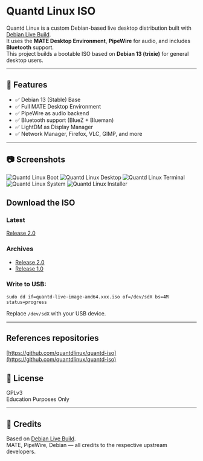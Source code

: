 # Quantd Linux ISO

Quantd Linux is a custom Debian-based live desktop distribution built with [Debian Live Build](https://wiki.debian.org/DebianLive).  
It uses the **MATE Desktop Environment**, **PipeWire** for audio, and includes **Bluetooth** support.  
This project builds a bootable ISO based on **Debian 13 (trixie)** for general desktop users.


---

## 🎯 Features

- ✅ Debian 13 (Stable) Base  
- ✅ Full MATE Desktop Environment  
- ✅ PipeWire as audio backend  
- ✅ Bluetooth support (BlueZ + Blueman)  
- ✅ LightDM as Display Manager  
- ✅ Network Manager, Firefox, VLC, GIMP, and more  

---
## 📷 Screenshots
![Quantd Linux Boot](https://i.postimg.cc/FzVkzW82/Screenshot-at-2025-08-16-23-39-06.png)
![Quantd Linux Desktop](https://i.postimg.cc/SK86vytm/Screenshot-at-2025-08-16-19-16-26.png)
![Quantd Linux Terminal](https://i.postimg.cc/wj25PxVY/Screenshot-at-2025-08-17-22-04-25.png)
![Quantd Linux System](https://i.postimg.cc/wTKkRGvZ/Screenshot-at-2025-08-17-22-04-53.png)
![Quantd Linux Installer](https://i.postimg.cc/GmfwkRyd/Screenshot-at-2025-08-17-21-56-06.png)
## Download the ISO
### Latest
[Release 2.0](https://archive.org/download/quantd-live-image-amd64.hybrid.v2/quantd-live-image-amd64.hybrid.v2.iso)
  
### Archives
* [Release 2.0](https://archive.org/download/quantd-live-image-amd64.hybrid.v2/quantd-live-image-amd64.hybrid.v2.iso)
* [Release 1.0](https://archive.org/download/quantd-live-image-amd64.hybrid/quantd-live-image-amd64.hybrid.iso)

### Write to USB:

```
sudo dd if=quantd-live-image-amd64.xxx.iso of=/dev/sdX bs=4M status=progress
```

Replace `/dev/sdX` with your USB device.

---
## References repositories
[https://github.com/quantdlinux/quantd-iso](https://github.com/quantdlinux/quantd-iso)
## 📜 License

GPLv3  
Education Purposes Only

---

## 🧩 Credits    

Based on [Debian Live Build](https://wiki.debian.org/DebianLive).  
MATE, PipeWire, Debian — all credits to the respective upstream developers.
